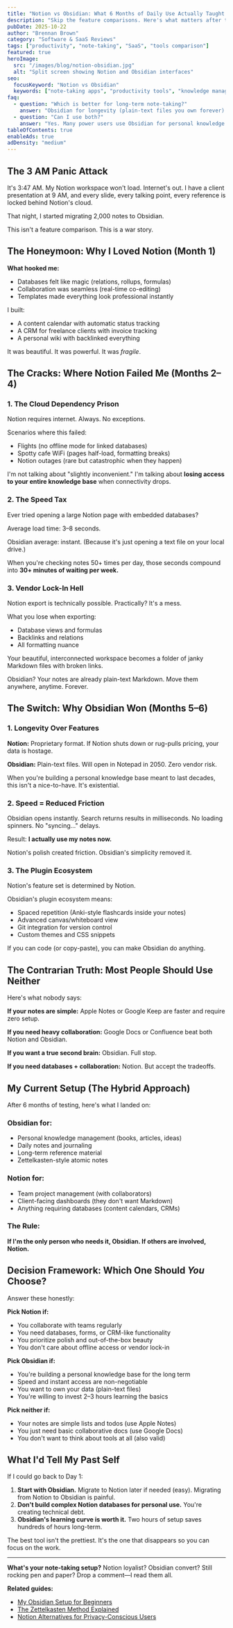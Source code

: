 ```yaml
---
title: "Notion vs Obsidian: What 6 Months of Daily Use Actually Taught Me"
description: "Skip the feature comparisons. Here's what matters after the honeymoon phase ends."
pubDate: 2025-10-22
author: "Brennan Brown"
category: "Software & SaaS Reviews"
tags: ["productivity", "note-taking", "SaaS", "tools comparison"]
featured: true
heroImage:
  src: "/images/blog/notion-obsidian.jpg"
  alt: "Split screen showing Notion and Obsidian interfaces"
seo:
  focusKeyword: "Notion vs Obsidian"
  keywords: ["note-taking apps", "productivity tools", "knowledge management"]
faq:
  - question: "Which is better for long-term note-taking?"
    answer: "Obsidian for longevity (plain-text files you own forever). Notion for collaboration and databases."
  - question: "Can I use both?"
    answer: "Yes. Many power users use Obsidian for personal knowledge and Notion for team collaboration."
tableOfContents: true
enableAds: true
adDensity: "medium"
---
```


## The 3 AM Panic Attack

It's 3:47 AM. My Notion workspace won't load. Internet's out. I have a client presentation at 9 AM, and every slide, every talking point, every reference is locked behind Notion's cloud.

That night, I started migrating 2,000 notes to Obsidian.

This isn't a feature comparison. This is a war story.

## The Honeymoon: Why I Loved Notion (Month 1)

**What hooked me:**
- Databases felt like magic (relations, rollups, formulas)
- Collaboration was seamless (real-time co-editing)
- Templates made everything look professional instantly

I built:
- A content calendar with automatic status tracking
- A CRM for freelance clients with invoice tracking
- A personal wiki with backlinked everything

It was beautiful. It was powerful. It was *fragile*.

## The Cracks: Where Notion Failed Me (Months 2–4)

### 1. The Cloud Dependency Prison

Notion requires internet. Always. No exceptions.

Scenarios where this failed:
- Flights (no offline mode for linked databases)
- Spotty cafe WiFi (pages half-load, formatting breaks)
- Notion outages (rare but catastrophic when they happen)

I'm not talking about "slightly inconvenient." I'm talking about **losing access to your entire knowledge base** when connectivity drops.

### 2. The Speed Tax

Ever tried opening a large Notion page with embedded databases?

Average load time: 3–8 seconds.

Obsidian average: instant. (Because it's just opening a text file on your local drive.)

When you're checking notes 50+ times per day, those seconds compound into **30+ minutes of waiting per week.**

### 3. Vendor Lock-In Hell

Notion export is technically possible. Practically? It's a mess.

What you lose when exporting:
- Database views and formulas
- Backlinks and relations
- All formatting nuance

Your beautiful, interconnected workspace becomes a folder of janky Markdown files with broken links.

Obsidian? Your notes are already plain-text Markdown. Move them anywhere, anytime. Forever.

## The Switch: Why Obsidian Won (Months 5–6)

### 1. Longevity Over Features

**Notion:** Proprietary format. If Notion shuts down or rug-pulls pricing, your data is hostage.

**Obsidian:** Plain-text files. Will open in Notepad in 2050. Zero vendor risk.

When you're building a personal knowledge base meant to last decades, this isn't a nice-to-have. It's existential.

### 2. Speed = Reduced Friction

Obsidian opens instantly. Search returns results in milliseconds. No loading spinners. No "syncing…" delays.

Result: **I actually use my notes now.**

Notion's polish created friction. Obsidian's simplicity removed it.

### 3. The Plugin Ecosystem

Notion's feature set is determined by Notion.

Obsidian's plugin ecosystem means:
- Spaced repetition (Anki-style flashcards inside your notes)
- Advanced canvas/whiteboard view
- Git integration for version control
- Custom themes and CSS snippets

If you can code (or copy-paste), you can make Obsidian do anything.

## The Contrarian Truth: Most People Should Use Neither

Here's what nobody says:

**If your notes are simple:** Apple Notes or Google Keep are faster and require zero setup.

**If you need heavy collaboration:** Google Docs or Confluence beat both Notion and Obsidian.

**If you want a true second brain:** Obsidian. Full stop.

**If you need databases + collaboration:** Notion. But accept the tradeoffs.

## My Current Setup (The Hybrid Approach)

After 6 months of testing, here's what I landed on:

### Obsidian for:
- Personal knowledge management (books, articles, ideas)
- Daily notes and journaling
- Long-term reference material
- Zettelkasten-style atomic notes

### Notion for:
- Team project management (with collaborators)
- Client-facing dashboards (they don't want Markdown)
- Anything requiring databases (content calendars, CRMs)

### The Rule:
**If I'm the only person who needs it, Obsidian. If others are involved, Notion.**

## Decision Framework: Which One Should *You* Choose?

Answer these honestly:

**Pick Notion if:**
- You collaborate with teams regularly
- You need databases, forms, or CRM-like functionality
- You prioritize polish and out-of-the-box beauty
- You don't care about offline access or vendor lock-in

**Pick Obsidian if:**
- You're building a personal knowledge base for the long term
- Speed and instant access are non-negotiable
- You want to own your data (plain-text files)
- You're willing to invest 2–3 hours learning the basics

**Pick neither if:**
- Your notes are simple lists and todos (use Apple Notes)
- You just need basic collaborative docs (use Google Docs)
- You don't want to think about tools at all (also valid)

## What I'd Tell My Past Self

If I could go back to Day 1:

1. **Start with Obsidian.** Migrate to Notion later if needed (easy). Migrating from Notion to Obsidian is painful.
2. **Don't build complex Notion databases for personal use.** You're creating technical debt.
3. **Obsidian's learning curve is worth it.** Two hours of setup saves hundreds of hours long-term.

The best tool isn't the prettiest. It's the one that disappears so you can focus on the work.

---

**What's your note-taking setup?** Notion loyalist? Obsidian convert? Still rocking pen and paper? Drop a comment—I read them all.

**Related guides:**
- [My Obsidian Setup for Beginners](#)
- [The Zettelkasten Method Explained](#)
- [Notion Alternatives for Privacy-Conscious Users](#)
